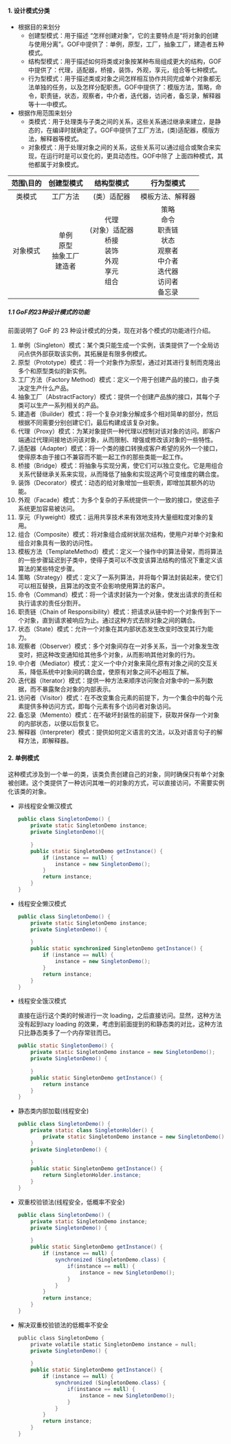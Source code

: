 

#### 1. 设计模式分类

- 根据目的来划分
  -  创建型模式：用于描述 “怎样创建对象”，它的主要特点是“将对象的创建与使用分离”。GOF中提供了：单例，原型，工厂，抽象工厂，建造者五种模式。
  - 结构型模式：用于描述如何将类或对象按某种布局组成更大的结构，GOF中提供了：代理，适配器，桥接，装饰，外观，享元，组合等七种模式。
  - 行为型模式：用于描述类或对象之间怎样相互协作共同完成单个对象都无法单独的任务，以及怎样分配职责。GOF中提供了：模版方法，策略，命令，职责链，状态，观察者，中介者，迭代器，访问者，备忘录，解释器等十一中模式。
- 根据作用范围来划分
  - 类模式：用于处理类与子类之间的关系，这些关系通过继承来建立，是静态的，在编译时就确定了。GOF中提供了工厂方法，(类)适配器，模版方法，解释器等模式。
  - 对象模式：用于处理对象之间的关系，这些关系可以通过组合或聚合来实现，在运行时是可以变化的，更具动态性。GOF中除了 上面四种模式，其他都属于对象模式。

| **范围\目的** |             **创建型模式**              |                        **结构型模式**                        |                        **行为型模式**                        |
| :-----------: | :-------------------------------------: | :----------------------------------------------------------: | :----------------------------------------------------------: |
|    类模式     |                工厂方法                 |                         (类）适配器                          |                       模板方法、解释器                       |
|   对象模式    | 单例<br />原型<br/>抽象工厂<br />建造者 | 代理<br/>(对象）适配器<br/>桥接<br/>装饰<br/>外观<br/>享元<br/>组合 | 策略<br/>命令<br/>职责链<br/>状态<br/>观察者<br/>中介者<br/>迭代器<br/>访问者<br/>备忘录 |

##### 1.1 GoF的23种设计模式的功能

前面说明了 GoF 的 23 种设计模式的分类，现在对各个模式的功能进行介绍。

1. 单例（Singleton）模式：某个类只能生成一个实例，该类提供了一个全局访问点供外部获取该实例，其拓展是有限多例模式。
2. 原型（Prototype）模式：将一个对象作为原型，通过对其进行复制而克隆出多个和原型类似的新实例。
3. 工厂方法（Factory Method）模式：定义一个用于创建产品的接口，由子类决定生产什么产品。
4. 抽象工厂（AbstractFactory）模式：提供一个创建产品族的接口，其每个子类可以生产一系列相关的产品。
5. 建造者（Builder）模式：将一个复杂对象分解成多个相对简单的部分，然后根据不同需要分别创建它们，最后构建成该复杂对象。
6. 代理（Proxy）模式：为某对象提供一种代理以控制对该对象的访问。即客户端通过代理间接地访问该对象，从而限制、增强或修改该对象的一些特性。
7. 适配器（Adapter）模式：将一个类的接口转换成客户希望的另外一个接口，使得原本由于接口不兼容而不能一起工作的那些类能一起工作。
8. 桥接（Bridge）模式：将抽象与实现分离，使它们可以独立变化。它是用组合关系代替继承关系来实现，从而降低了抽象和实现这两个可变维度的耦合度。
9. 装饰（Decorator）模式：动态的给对象增加一些职责，即增加其额外的功能。
10. 外观（Facade）模式：为多个复杂的子系统提供一个一致的接口，使这些子系统更加容易被访问。
11. 享元（Flyweight）模式：运用共享技术来有效地支持大量细粒度对象的复用。
12. 组合（Composite）模式：将对象组合成树状层次结构，使用户对单个对象和组合对象具有一致的访问性。
13. 模板方法（TemplateMethod）模式：定义一个操作中的算法骨架，而将算法的一些步骤延迟到子类中，使得子类可以不改变该算法结构的情况下重定义该算法的某些特定步骤。
14. 策略（Strategy）模式：定义了一系列算法，并将每个算法封装起来，使它们可以相互替换，且算法的改变不会影响使用算法的客户。
15. 命令（Command）模式：将一个请求封装为一个对象，使发出请求的责任和执行请求的责任分割开。
16. 职责链（Chain of Responsibility）模式：把请求从链中的一个对象传到下一个对象，直到请求被响应为止。通过这种方式去除对象之间的耦合。
17. 状态（State）模式：允许一个对象在其内部状态发生改变时改变其行为能力。
18. 观察者（Observer）模式：多个对象间存在一对多关系，当一个对象发生改变时，把这种改变通知给其他多个对象，从而影响其他对象的行为。
19. 中介者（Mediator）模式：定义一个中介对象来简化原有对象之间的交互关系，降低系统中对象间的耦合度，使原有对象之间不必相互了解。
20. 迭代器（Iterator）模式：提供一种方法来顺序访问聚合对象中的一系列数据，而不暴露聚合对象的内部表示。
21. 访问者（Visitor）模式：在不改变集合元素的前提下，为一个集合中的每个元素提供多种访问方式，即每个元素有多个访问者对象访问。
22. 备忘录（Memento）模式：在不破坏封装性的前提下，获取并保存一个对象的内部状态，以便以后恢复它。
23. 解释器（Interpreter）模式：提供如何定义语言的文法，以及对语言句子的解释方法，即解释器。

#### 2. 单例模式

这种模式涉及到一个单一的类，该类负责创建自己的对象，同时确保只有单个对象被创建。这个类提供了一种访问其唯一的对象的方式，可以直接访问，不需要实例化该类的对象。

- 非线程安全懒汉模式

  ```java
  public class SingletonDemo() {
      private static SingletonDemo instance;
      private SingletonDemo(){
          
      }
      public static SingletonDemo getInstance() {
          if (instance == null) {
              instance = new SingletonDemo();
          }
          return instance;
      }
  }
  ```

- 线程安全懒汉模式

  ```java
  public class SingletonDemo() {
      private static SingletonDemo instance;
      private SingletonDemo() {
          
      }
      public static synchronized SingletonDemo getInstance() {
          if (instance == null) {
              instance = new SingletonDemo();
          }
          return instance;
      }
  }
  ```

- 线程安全饿汉模式

  直接在运行这个类的时候进行一次 loading，之后直接访问。显然，这种方法没有起到lazy loading 的效果，考虑到前面提到的和静态类的对比，这种方法只比静态类多了一个内存常驻而已。

  ```java
  public static SingletonDemo() {
      private static SingletonDemo instance = new SingletonDemo();
      private SingletonDemo() {
          
      }
      public static SingletonDemo getInstance() {
          return instance
      }
  }
  ```

- 静态类内部加载(线程安全)

  ```java
  public class SingletonDemo() {
      private static class SingletonHolder() {
          private static SingletonDemo instance = new SingletonDemo();
      }
      private SingletonDemo() {
          
      }
      public static SingletonDemo getInstance() {
          return SingletonHolder.instance;
      }
  }
  ```

- 双重校验锁法(线程安全，低概率不安全)

  ```java
  public class SingletonDemo() {
      private static SingletonDemo instance;
      private SingletonDemo() {
          
      }
      public static SingletonDemo getInstance() {
          if (instance == null) {
              synchronized (SingletonDemo.class) {
                  if(instance == null) {
                      instance = new SingletonDemo();
                  }
              }
          }
          return instance;
      }
  }
  ```

- 解决双重校验锁法的低概率不安全

  ```java
  public class SingletonDemo {
      private volatile static SingletonDemo instance = null;
      private SingletonDemo() {
          
      }
      public static SingletonDemo getInstance() {
          if (instance == null) {
              synchronized (SingletonDemo.class) {
                  if(instance == null) {
                      instance = new SingletonDemo();
                  }
              }
          }
          return instance;
      }
  }
  ```

  